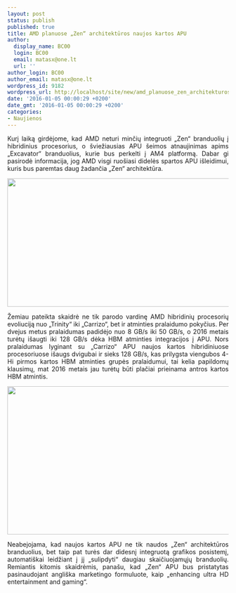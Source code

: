 ```yaml
---
layout: post
status: publish
published: true
title: AMD planuose „Zen“ architektūros naujos kartos APU
author:
  display_name: BC00
  login: BC00
  email: matasx@one.lt
  url: ''
author_login: BC00
author_email: matasx@one.lt
wordpress_id: 9182
wordpress_url: http://localhost/site/new/amd_planuose_zen_architekturos_naujos_kartos_apu/
date: '2016-01-05 00:00:29 +0200'
date_gmt: '2016-01-05 00:00:29 +0200'
categories:
- Naujienos
---
```

<p style="text-align: justify;">
	Kurį laiką girdėjome, kad AMD neturi minčių integruoti &bdquo;Zen&ldquo; branduolių į hibridinius procesorius, o &scaron;viežiausias APU &scaron;eimos atnaujinimas apims &bdquo;Excavator&ldquo; branduolius, kurie bus perkelti į AM4 platformą. Dabar gi pasirodė informacija, jog AMD visgi ruo&scaron;iasi didelės spartos APU i&scaron;leidimui, kuris bus paremtas daug žadančia &bdquo;Zen&ldquo; architektūra.</p>
<p style="text-align: justify;">
	<img alt="" src="http://technews.lt/userfiles/AMD-Simpe-Zen-Scalable(1).jpg" style="width: 520px; height: 292px;" /></p>
<p style="text-align: justify;">
	Žemiau pateikta skaidrė ne tik parodo vardinę AMD hibridinių procesorių evoliuciją nuo &bdquo;Trinity&ldquo; iki &bdquo;Carrizo&ldquo;, bet ir atminties pralaidumo pokyčius. Per dvejus metus pralaidumas padidėjo nuo 8 GB/s iki 50 GB/s, o 2016 metais turėtų i&scaron;augti iki 128 GB/s dėka HBM atminties integracijos į APU. Nors pralaidumas lyginant su &bdquo;Carrizo&ldquo; APU naujos kartos hibridiniuose procesoriuose i&scaron;augs dvigubai ir sieks 128 GB/s, kas prilygsta viengubos 4-Hi pirmos kartos HBM atminties grupės pralaidumui, tai kelia papildomų klausimų, mat 2016 metais jau turėtų būti plačiai prieinama antros kartos HBM atmintis.</p>
<p style="text-align: justify;">
	<img alt="" src="http://technews.lt/userfiles/ba493ba3-2a6b-4fb4-a464-07c0f1006399.jpg" style="width: 520px; height: 337px;" /></p>
<p style="text-align: justify;">
	Neabejojama, kad naujos kartos APU ne tik naudos &bdquo;Zen&ldquo; architektūros branduolius, bet taip pat turės dar didesnį integruotą grafikos posistemį, automati&scaron;kai leidžiant į jį &bdquo;sulipdyti&ldquo; daugiau skaičiuojamųjų branduolių. Remiantis kitomis skaidrėmis, pana&scaron;u, kad &bdquo;Zen&ldquo; APU bus pristatytas pasinaudojant angli&scaron;ka marketingo formuluote, kaip &bdquo;enhancing ultra HD entertainment and gaming&ldquo;.</p>
